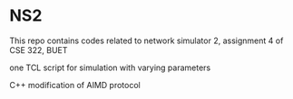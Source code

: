 # NS2

This repo contains codes related to network simulator 2, assignment 4 of CSE 322, BUET

one TCL script for simulation with varying parameters 

C++ modification of AIMD protocol

